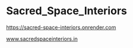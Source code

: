 ﻿# Sacred_Space_Interiors

https://sacred-space-interiors.onrender.com


www.sacredspaceinteriors.in

